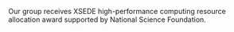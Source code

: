 Our group receives XSEDE high-performance computing resource allocation award supported by National Science Foundation.
